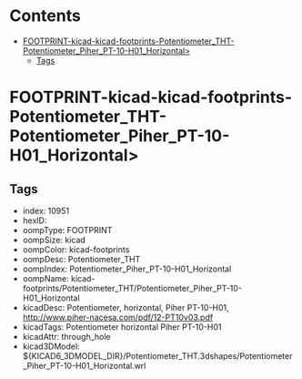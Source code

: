 



Contents
========

* [FOOTPRINT-kicad-kicad-footprints-Potentiometer_THT-Potentiometer_Piher_PT-10-H01_Horizontal>](#footprint-kicad-kicad-footprints-potentiometer_tht-potentiometer_piher_pt-10-h01_horizontal)
	* [Tags](#tags)

# FOOTPRINT-kicad-kicad-footprints-Potentiometer_THT-Potentiometer_Piher_PT-10-H01_Horizontal>

## Tags

- index: 10951
- hexID: 
- oompType: FOOTPRINT
- oompSize: kicad
- oompColor: kicad-footprints
- oompDesc: Potentiometer_THT
- oompIndex: Potentiometer_Piher_PT-10-H01_Horizontal
- oompName: kicad-footprints/Potentiometer_THT/Potentiometer_Piher_PT-10-H01_Horizontal
- kicadDesc: Potentiometer, horizontal, Piher PT-10-H01, http://www.piher-nacesa.com/pdf/12-PT10v03.pdf
- kicadTags: Potentiometer horizontal Piher PT-10-H01
- kicadAttr: through_hole
- kicad3DModel: ${KICAD6_3DMODEL_DIR}/Potentiometer_THT.3dshapes/Potentiometer_Piher_PT-10-H01_Horizontal.wrl
